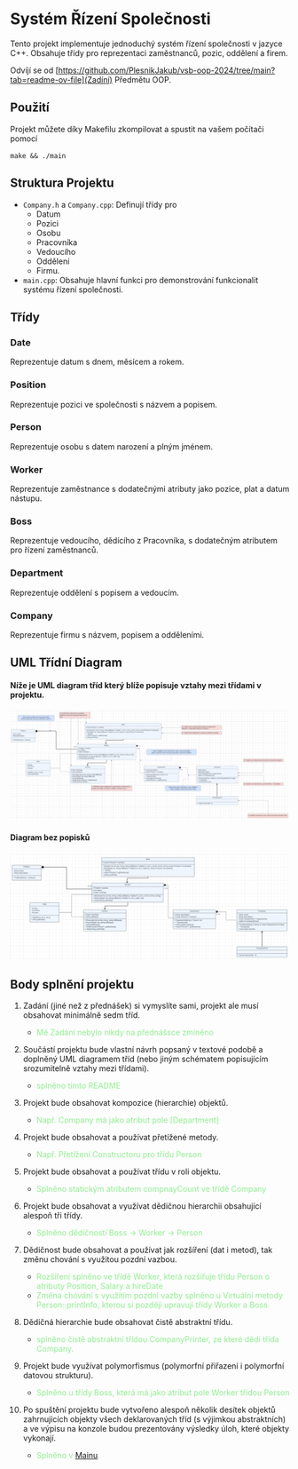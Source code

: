 # Systém Řízení Společnosti

Tento projekt implementuje jednoduchý systém řízení společnosti v jazyce C++. Obsahuje třídy pro reprezentaci zaměstnanců, pozic, oddělení a firem.

Odvíjí se od [https://github.com/PlesnikJakub/vsb-oop-2024/tree/main?tab=readme-ov-file](Zadíní) Předmětu OOP.

## Použití

Projekt můžete díky Makefilu zkompilovat a spustit na vašem počítači pomocí

```
make && ./main
```

## Struktura Projektu

- `Company.h` a `Company.cpp`: Definují třídy pro
  - Datum
  - Pozici
  - Osobu
  - Pracovníka
  - Vedoucího
  - Oddělení
  - Firmu.
- `main.cpp`: Obsahuje hlavní funkci pro demonstrování funkcionalit systému řízení společnosti.

## Třídy

### Date

Reprezentuje datum s dnem, měsícem a rokem.

### Position

Reprezentuje pozici ve společnosti s názvem a popisem.

### Person

Reprezentuje osobu s datem narození a plným jménem.

### Worker

Reprezentuje zaměstnance s dodatečnými atributy jako pozice, plat a datum nástupu.

### Boss

Reprezentuje vedoucího, dědícího z Pracovníka, s dodatečným atributem pro řízení zaměstnanců.

### Department

Reprezentuje oddělení s popisem a vedoucím.

### Company

Reprezentuje firmu s názvem, popisem a odděleními.

## UML Třídní Diagram

#### Níže je UML diagram tříd který blíže popisuje vztahy mezi třídami v projektu.

![UML Diagram](img/classDiagram_annot.png)

#### Diagram bez popisků

![UML Diagram](img/classDiagram.png)

## Body splnění projektu

1. Zadání (jiné než z přednášek) si vymyslíte sami, projekt ale musí obsahovat minimálně sedm
   tříd.

   - <span style="color:lightgreen"> Mé Zadání nebylo nikdy na přednášsce zmíněno</span>

2. Součástí projektu bude vlastní návrh popsaný v textové podobě a doplněný UML diagramem
   tříd (nebo jiným schématem popisujícím srozumitelně vztahy mezi třídami).

   - <span style="color:lightgreen"> splněno tímto README</span>

3. Projekt bude obsahovat kompozice (hierarchie) objektů.

   - <span style="color:lightgreen"> Např. Company má jako atribut pole \[Department\]</span>

4. Projekt bude obsahovat a používat přetížené metody.

   - <span style="color:lightgreen"> Např. Přetížení Constructoru pro třídu Person</span>

5. Projekt bude obsahovat a používat třídu v roli objektu.

   - <span style="color:lightgreen"> Splněno statickým atributem compnayCount ve třídě Company</span>

6. Projekt bude obsahovat a využívat dědičnou hierarchii obsahující alespoň tři třídy.

   - <span style="color:lightgreen"> Splněno dědičností Boss -> Worker -> Person</span>

7. Dědičnost bude obsahovat a používat jak rozšíření (dat i metod), tak změnu chování s využitou
   pozdní vazbou.

   - <span style="color:lightgreen"> Rozšíření splněno ve třídě Worker, která rozšiřuje třídu Person o atributy Position, Salary a hireDate </span>
   - <span style="color:lightgreen"> Změna chování s využitím pozdní vazby splněno u Virtuální metody Person::printInfo, kterou si později upravují třídy Worker a Boss.</span>

8. Dědičná hierarchie bude obsahovat čistě abstraktní třídu.

   - <span style="color:lightgreen"> splněno čistě abstraktní třídou CompanyPrinter, ze které dědí třída Company.</span>

9. Projekt bude využívat polymorfismus (polymorfní přiřazení i polymorfní datovou strukturu).

   - <span style="color:lightgreen"> Splněno u třídy Boss, která má jako atribut pole Worker třídou Person</span>

10. Po spuštění projektu bude vytvořeno alespoň několik desítek objektů zahrnujících objekty všech
    deklarovaných tříd (s výjimkou abstraktních) a ve výpisu na konzole budou prezentovány
    výsledky úloh, které objekty vykonají.

    - <span style="color:lightgreen"> Splněno v [Mainu](main.cpp).</span>
